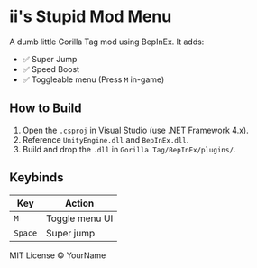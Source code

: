 # ii's Stupid Mod Menu

A dumb little Gorilla Tag mod using BepInEx. It adds:

- ✅ Super Jump
- ✅ Speed Boost
- ✅ Toggleable menu (Press `M` in-game)

## How to Build

1. Open the `.csproj` in Visual Studio (use .NET Framework 4.x).
2. Reference `UnityEngine.dll` and `BepInEx.dll`.
3. Build and drop the `.dll` in `Gorilla Tag/BepInEx/plugins/`.

## Keybinds

| Key     | Action         |
|----------|----------------|
| `M`      | Toggle menu UI |
| `Space`  | Super jump     |

MIT License © YourName
